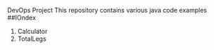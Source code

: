 DevOps Project
This repository contains various java code examples
##IOndex
1. Calculator
2. TotalLegs
